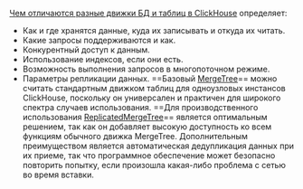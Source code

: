  [Чем отличаются разные движки БД и таблиц в ClickHouse](https://bigdataschool.ru/blog/news/clickhouse/clickhouse-engines/)
определяет:

- Как и где хранятся данные, куда их записывать и откуда их читать.
- Какие запросы поддерживаются и как.
- Конкурентный доступ к данным.
- Использование индексов, если они есть.
- Возможность выполнения запросов в многопоточном режиме.
- Параметры репликации данных.
==Базовый [MergeTree](https://clickhouse.com/docs/ru/engines/table-engines/mergetree-family/mergetree)== можно считать стандартным движком таблиц для одноузловых инстансов ClickHouse, поскольку он универсален и практичен для широкого спектра случаев использования.
==Для производственного использования [ReplicatedMergeTree](https://clickhouse.com/docs/ru/engines/table-engines/mergetree-family/replication)== является оптимальным решением, так как он добавляет высокую доступность ко всем функциям обычного движка MergeTree. Дополнительным преимуществом является автоматическая дедупликация данных при их приеме, так что программное обеспечение может безопасно повторить попытку, если произошла какая-либо проблема с сетью во время вставки.